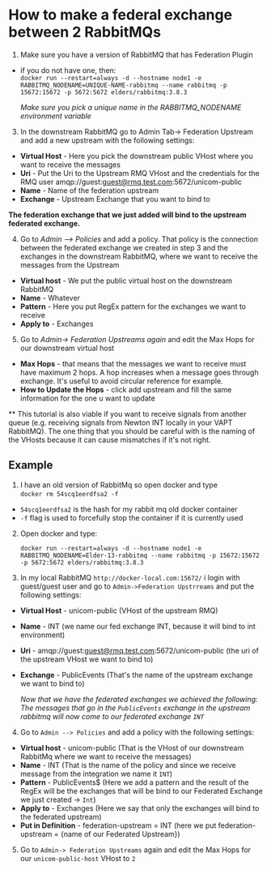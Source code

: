 # How to make a federal exchange between 2 RabbitMQs

1. Make sure you have a version of RabbitMQ that has Federation Plugin
- if you do not have one, then:  
`docker run --restart=always -d --hostname node1 -e RABBITMQ_NODENAME=UNIQUE-NAME-rabbitmq --name rabbitmq -p 15672:15672 -p 5672:5672 elders/rabbitmq:3.8.3` 

    *Make sure you pick a unique name in the RABBITMQ_NODENAME environment variable*

3. In the downstream RabbitMQ go to Admin Tab-> Federation Upstream and add a new upstream with the following settings:
- **Virtual Host** - Here you pick the downstream public VHost where you want to receive the messages
- **Uri** - Put the Uri to the Upstream RMQ VHost and the credentials for the RMQ user amqp://guest:guest@rmq.test.com:5672/unicom-public
- **Name** - Name of the federation upstream
- **Exchange** - Upstream Exchange that you want to bind to

**The federation exchange that we just added will bind to the upstream federated exchange.**

4. Go to *Admin --> Policies* and add a policy. That policy is the connection between the federated exchange we created in step 3 and the exchanges in the downstream RabbitMQ, where we want to receive the messages from the Upstream
- **Virtual host** - We put the public virtual host on the downstream RabbitMQ
- **Name** - Whatever
- **Pattern** - Here you put RegEx pattern for the exchanges we want to receive
- **Apply to** - Exchanges
5. Go to *Admin-> Federation Upstreams again* and edit the Max Hops for our downstream virtual host 
- **Max Hops** - that means that the messages we want to receive must have maximum 2 hops. A hop increases when a message goes through exchange. It's useful to avoid circular reference for example.
- **How to Update the Hops** - click add upstream and fill the same information for the one u want to update

** This tutorial is also viable if you want to receive signals from another queue (e.g. receiving signals from Newton INT locally in your VAPT RabbitMQ). The one thing that you should be careful with is the naming of the VHosts because it can cause mismatches if it's not right.

## Example

1. I have an old version of RabbitMq so open docker and type  
`docker rm 54scq1eerdfsa2 -f`  
- `54scq1eerdfsa2` is the hash for my rabbit mq old docker container
- `-f` flag is used to forcefully stop the container if it is currently used
2. Open docker and type:

    `docker run --restart=always -d --hostname node1 -e RABBITMQ_NODENAME=Elder-13-rabbitmq --name rabbitmq -p 15672:15672 -p 5672:5672 elders/rabbitmq:3.8.3` 

3. In my local RabbitMQ  `http://docker-local.com:15672/` i login with guest/guest user and go to `Admin->Federation Upstrreams` and put the following settings:
- **Virtual Host** - unicom-public (VHost of the upstream RMQ)
- **Name** - INT (we name our fed exchange INT, because it will bind to int environment)
- **Uri** - amqp://guest:guest@rmq.test.com:5672/unicom-public (the uri of the upstream VHost we want to bind to)
- **Exchange** - PublicEvents (That's the name of the upstream exchange we want to bind to)

    *Now that we have the federated exchanges we achieved the following: The messages that go in the `PublicEvents` exchange in the upstream rabbitmq will now come to our federated exchange `INT`*

4. Go to `Admin --> Policies` and add a policy with the following settings:
- **Virtual host** - unicom-public (That is the VHost of our downstream RabbitMq where we want to receive the messages)
- **Name** - INT (That is the name of the policy and since we receive message from the integration we name it `INT`)
- **Pattern** - PublicEvents$ (Here we add a pattern and the result of the RegEx will be the exchanges that will be bind to our Federated Exchange we just created -> `Int`)
- **Apply to** - Exchanges (Here we say that only the exchanges will bind to the federated upstream)
- **Put in Definition** - federation-upstream	= INT (here we put federation-upstream = {name of our Federated Upstream})
5. Go to `Admin-> Federation Upstreams` again and edit the Max Hops for our `unicom-public-host` VHost to `2`
